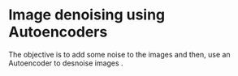 # Image denoising using Autoencoders
 The objective is to add some noise to the images and then, use an Autoencoder to desnoise images .
